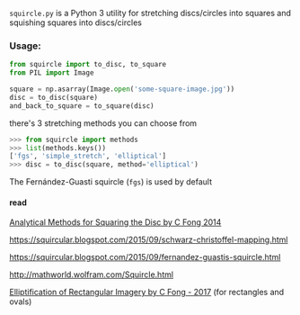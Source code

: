`squircle.py` is a Python 3 utility for stretching discs/circles into squares and squishing squares into discs/circles

### Usage:

```python
from squircle import to_disc, to_square
from PIL import Image

square = np.asarray(Image.open('some-square-image.jpg'))
disc = to_disc(square)
and_back_to_square = to_square(disc)
```

there's 3 stretching methods you can choose from

```python
>>> from squircle import methods
>>> list(methods.keys())
['fgs', 'simple_stretch', 'elliptical']
>>> disc = to_disc(square, method='elliptical')
```

The Fernández-Guasti squircle (`fgs`) is used by default

#### read

[Analytical Methods for Squaring the Disc by C Fong 2014](https://arxiv.org/ftp/arxiv/papers/1509/1509.06344.pdf)

https://squircular.blogspot.com/2015/09/schwarz-christoffel-mapping.html

https://squircular.blogspot.com/2015/09/fernandez-guastis-squircle.html

http://mathworld.wolfram.com/Squircle.html

[Elliptification of Rectangular Imagery by C Fong - ‎2017](https://arxiv.org/pdf/1709.07875.pdf) (for rectangles and ovals)
